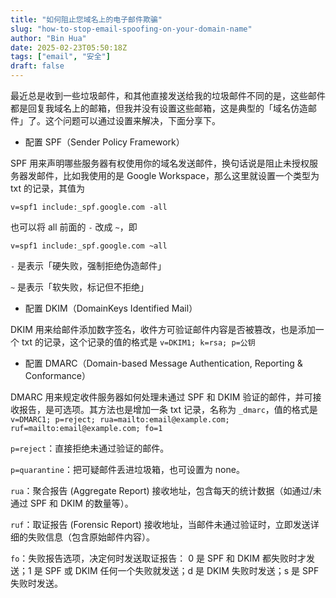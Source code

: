 ```yaml
---
title: "如何阻止您域名上的电子邮件欺骗"
slug: "how-to-stop-email-spoofing-on-your-domain-name"
author: "Bin Hua"
date: 2025-02-23T05:50:18Z
tags: ["email", "安全"]
draft: false
---
```


最近总是收到一些垃圾邮件，和其他直接发送给我的垃圾邮件不同的是，这些邮件都是回复我域名上的邮箱，但我并没有设置这些邮箱，这是典型的「域名仿造邮件」了。这个问题可以通过设置来解决，下面分享下。

- 配置 SPF（Sender Policy Framework）

SPF 用来声明哪些服务器有权使用你的域名发送邮件，换句话说是阻止未授权服务器发邮件，比如我使用的是 Google Workspace，那么这里就设置一个类型为 txt 的记录，其值为

```
v=spf1 include:_spf.google.com -all
```

也可以将 all 前面的 `-` 改成 `~`，即 

```
v=spf1 include:_spf.google.com ~all
```

`-` 是表示「硬失败，强制拒绝伪造邮件」

`~` 是表示「软失败，标记但不拒绝」

- 配置 DKIM（DomainKeys Identified Mail）

DKIM 用来给邮件添加数字签名，收件方可验证邮件内容是否被篡改，也是添加一个 txt 的记录，这个记录的值的格式是 `v=DKIM1; k=rsa; p=公钥`

- 配置 DMARC（Domain-based Message Authentication, Reporting & Conformance）

DMARC 用来规定收件服务器如何处理未通过 SPF 和 DKIM 验证的邮件，并可接收报告，是可选项。其方法也是增加一条 txt 记录，名称为 `_dmarc`，值的格式是 `v=DMARC1; p=reject; rua=mailto:email@example.com; ruf=mailto:email@example.com; fo=1`

`p=reject`：直接拒绝未通过验证的邮件。

`p=quarantine`：把可疑邮件丢进垃圾箱，也可设置为 none。

`rua`：聚合报告 (Aggregate Report) 接收地址，包含每天的统计数据（如通过/未通过 SPF 和 DKIM 的数量等）。

`ruf`：取证报告 (Forensic Report) 接收地址，当邮件未通过验证时，立即发送详细的失败信息（包含原始邮件内容）。

`fo`：失败报告选项，决定何时发送取证报告： 0 是 SPF 和 DKIM 都失败时才发送；1 是 SPF 或 DKIM 任何一个失败就发送；d 是 DKIM 失败时发送；s 是 SPF 失败时发送。